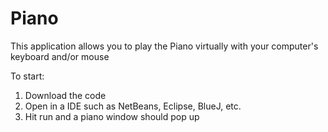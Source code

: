# Piano
This application allows you to play the Piano virtually with your computer's keyboard and/or mouse


To start:
1) Download the code
2) Open in a IDE such as NetBeans, Eclipse, BlueJ, etc.
3) Hit run and a piano window should pop up

